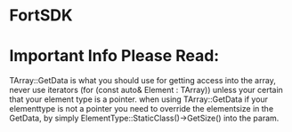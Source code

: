 # FortSDK

# Important Info Please Read:


TArray::GetData is what you should use for getting access into the array, never use iterators (for (const auto& Element : TArray)) unless your certain that your element type is a pointer.
when using TArray::GetData if your elementtype is not a pointer you need to override the elementsize in the GetData, by simply ElementType::StaticClass()->GetSize() into the param.
